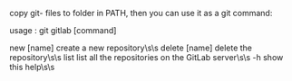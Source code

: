 copy git- files to folder in PATH, then you can use it as a git command:

usage : git gitlab [command]

   new [name]      create a new repository\s\s
   delete [name]   delete the repository\s\s
   list            list all the repositories on the GitLab server\s\s
   -h              show this help\s\s
